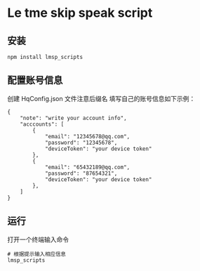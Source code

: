 # Le tme skip speak script

## 安装

```
npm install lmsp_scripts

```

## 配置账号信息

创建 HqConfig.json 文件注意后缀名
填写自己的账号信息如下示例：
```
{
    "note": "write your account info",
    "acccounts": [
        {
            "email": "12345678@qq.com",
            "password": "12345678",
            "deviceToken": "your device token"
        },
        {
            "email": "65432189@qq.com",
            "password": "87654321",
            "deviceToken": "your device token"
        },
    ]
}

```

## 运行
打开一个终端输入命令
```
# 根据提示输入相应信息
lmsp_scripts 

```
